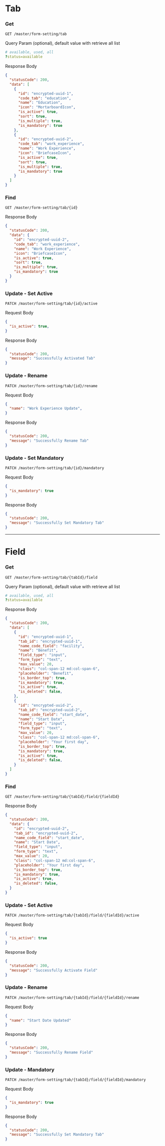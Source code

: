 # Tab

### Get
`GET /master/form-setting/tab`

Query Param (optional), default value with retrieve all list
```yaml
# available, used, all
?status=available
```

Response Body
```json
{
  "statusCode": 200,
  "data": [
    {
      "id": "encrypted-uuid-1",
      "code_tab": "education",
      "name": "Education",
      "icon": "MortarboardIcon",
      "is_active": true,
      "sort": true,
      "is_multiple": true,
      "is_mandatory": true
    },
    {
      "id": "encrypted-uuid-2",
      "code_tab": "work_experience",
      "name": "Work Experience",
      "icon": "BriefcaseIcon",
      "is_active": true,
      "sort": true,
      "is_multiple": true,
      "is_mandatory": true
    }
  ]
}
```

### Find
`GET /master/form-setting/tab/{id}`

Response Body
```json
{
  "statusCode": 200,
  "data": {
    "id": "encrypted-uuid-2",
    "code_tab": "work_experience",
    "name": "Work Experience",
    "icon": "BriefcaseIcon",
    "is_active": true,
    "sort": true,
    "is_multiple": true,
    "is_mandatory": true
  }
}
```

### Update - Set Active
`PATCH /master/form-setting/tab/{id}/active`

Request Body
```json
{
  "is_active": true,
}
```

Response Body
```json
{
  "statusCode": 200,
  "message": "Successfully Activated Tab"
}
```

### Update - Rename
`PATCH /master/form-setting/tab/{id}/rename`

Request Body
```json
{
  "name": "Work Experience Update",
}
```

Response Body
```json
{
  "statusCode": 200,
  "message": "Successfully Rename Tab"
}
```

### Update - Set Mandatory
`PATCH /master/form-setting/tab/{id}/mandatory`

Request Body
```json
{
  "is_mandatory": true
}
```

Response Body
```json
{
  "statusCode": 200,
  "message": "Successfully Set Mandatory Tab"
}
```

<hr>

# Field

### Get
`GET /master/form-setting/tab/{tabId}/field`

Query Param (optional), default value with retrieve all list
```yaml
# available, used, all
?status=available
```

Response Body
```json
{
  "statusCode": 200,
  "data": [
    {
      "id": "encrypted-uuid-1",
      "tab_id": "encrypted-uuid-1",
      "name_code_field": "facility",
      "name": "Benefit",
      "field_type": "input",
      "form_type": "text",
      "max_value": 20,
      "class": "col-span-12 md:col-span-6",
      "placeholder": "Benefit",
      "is_border_top": true,
      "is_mandatory": true,
      "is_active": true,
      "is_deleted": false,
    },
    {
      "id": "encrypted-uuid-2",
      "tab_id": "encrypted-uuid-2",
      "name_code_field": "start_date",
      "name": "Start Date",
      "field_type": "input",
      "form_type": "text",
      "max_value": 20,
      "class": "col-span-12 md:col-span-6",
      "placeholder": "Your first day",
      "is_border_top": true,
      "is_mandatory": true,
      "is_active": true,
      "is_deleted": false,
    }
  ]
}
```

### Find
`GET /master/form-setting/tab/{tabId}/field/{fieldId}`

Response Body
```json
{
  "statusCode": 200,
  "data": {
    "id": "encrypted-uuid-2",
    "tab_id": "encrypted-uuid-2",
    "name_code_field": "start_date",
    "name": "Start Date",
    "field_type": "input",
    "form_type": "text",
    "max_value": 20,
    "class": "col-span-12 md:col-span-6",
    "placeholder": "Your first day",
    "is_border_top": true,
    "is_mandatory": true,
    "is_active": true,
    "is_deleted": false,
  }
}
```

### Update - Set Active
`PATCH /master/form-setting/tab/{tabId}/field/{fieldId}/active`

Request Body
```json
{
  "is_active": true  
}
```

Response Body
```json
{
  "statusCode": 200,
  "message": "Successfully Activate Field"
}
```

### Update - Rename
`PATCH /master/form-setting/tab/{tabId}/field/{fieldId}/rename`

Request Body
```json
{
  "name": "Start Date Updated"  
}
```

Response Body
```json
{
  "statusCode": 200,
  "message": "Successfully Rename Field"
}
```

### Update - Mandatory
`PATCH /master/form-setting/tab/{tabId}/field/{fieldId}/mandatory`

Request Body
```json
{
  "is_mandatory": true  
}
```

Response Body
```json
{
  "statusCode": 200,
  "message": "Successfully Set Mandatory Tab"
}
```
